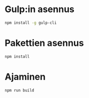 # Gulp:in asennus

```bash
npm install -g gulp-cli
```

# Pakettien asennus

```bash
npm install
```

# Ajaminen

```
npm run build
```